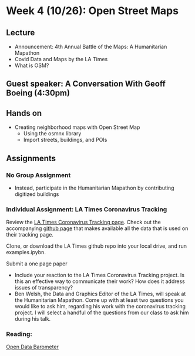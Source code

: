 
# Week 4 (10/26): Open Street Maps

## Lecture 
- Announcement: 4th Annual Battle of the Maps: A Humanitarian Mapathon
- Covid Data and Maps by the LA Times
- What is OSM?

## Guest speaker: A Conversation With Geoff Boeing (4:30pm)

## Hands on
- Creating neighborhood maps with Open Street Map
    - Using the osmnx library
    - Import streets, buildings, and POIs
## Assignments

### No Group Assignment
* Instead, participate in the Humanitarian Mapathon by contributing digitized buildings

### Individual Assignment: LA Times Coronavirus Tracking
Review the [LA Times Coronavirus Tracking page](https://www.latimes.com/projects/california-coronavirus-cases-tracking-outbreak/). Check out the accompanying [github page](https://github.com/datadesk/california-coronavirus-data) that makes available all the data that is used on their tracking page. 

Clone, or download the LA Times github repo into your local drive, and run examples.ipybn.

Submit a one page paper 
- Include your reaction to the LA Times Coronavirus Tracking project. Is this an effective way to communicate their work? How does it address issues of transparency? 
- Ben Welsh, the Data and Graphics Editor of the LA Times, will speak at the Humanitarian Mapathon. Come up with at least two questions you would like to ask him, regarding his work with the coronavirus tracking project. I will select a handful of the questions from our class to ask him during his talk.

### Reading:
[Open Data Barometer](https://opendatabarometer.org/4thedition/report/)
